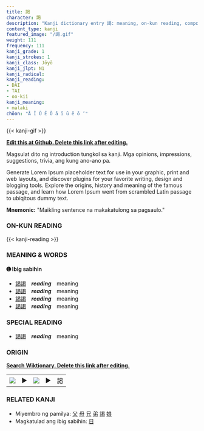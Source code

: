 ```yaml
---
title: 謁
character: 謁
description: "Kanji dictionary entry 謁: meaning, on-kun reading, compounds, origin, related kanji"
content_type: kanji
featured_image: "/謁.gif"
weight: 111
frequency: 111
kanji_grade: 1
kanji_strokes: 1
kanji_class: Jōyō
kanji_jlpt: N1
kanji_radical: 
kanji_reading: 
- DAI
- TAI
- oo-kii
kanji_meaning:
- malaki
chōon: "Ā Ī Ū Ē Ō ā ī ū ē ō ’"
---
```

[//]: # (Don't edit the line below. Kanji animated GIF code is automatically generated.)
{{< kanji-gif >}}

[//]: # (Edit below this line.)

**[Edit this at Github. Delete this link after editing.](https://github.com/tim0g/tim/tree/main/content/kanji/謁/index.md)**

Magsulat dito ng introduction tungkol sa kanji. Mga opinions, impressions, suggestions, trivia, ang kung ano-ano pa.

Generate Lorem Ipsum placeholder text for use in your graphic, print and web layouts, and discover plugins for your favorite writing, design and blogging tools. Explore the origins, history and meaning of the famous passage, and learn how Lorem Ipsum went from scrambled Latin passage to ubiqitous dummy text.
 
**Mnemonic:** "Maikling sentence na makakatulong sa pagsaulo."

### ON-KUN READING

[//]: # (Don't edit the line below. ON-KUN READING code is automatically generated.)
{{< kanji-reading >}}

### MEANING & WORDS

#### ➊ **Ibig sabihin**
  - [謁](../謁)[謁](../謁)　***reading***　meaning
  - [謁](../謁)[謁](../謁)　***reading***　meaning
  - [謁](../謁)[謁](../謁)　***reading***　meaning
  - [謁](../謁)[謁](../謁)　***reading***　meaning

### SPECIAL READING
  - [謁](../謁)[謁](../謁)　***reading***　meaning

### ORIGIN

**[Search Wiktionary. Delete this link after editing.](https://wiktionary.org/wiki/謁)**
<table class="kanji-table"><tr><td>
<img src="60px-謁-bronze.svg.png">
</td><td>▶</td><td>
<img src="60px-謁-oracle.svg.png">
</td><td>▶</td>
<td class="kanji-origin">謁</td>
</tr></table>

### RELATED KANJI
- Miyembro ng pamilya: [父](../父) [母](../母) [兄](../兄) [弟](../弟) [謁](../謁) [娘](../娘)
- Magkatulad ang ibig sabihin: [日](../日)
